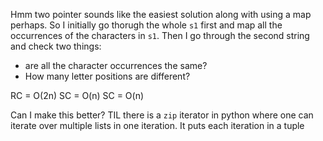 Hmm two pointer sounds like the easiest solution along with using a map perhaps. So I initially go thorugh the whole `s1` first and map all the occurrences of the characters in `s1`. Then I go through the second string and check two things:
- are all the character occurrences the same? 
- How many letter positions are different?

RC = O(2n) SC = O(n)
SC = O(n)

Can I make this better? TIL there is a `zip` iterator in python where one can iterate over multiple lists in one iteration. It puts each iteration in a tuple